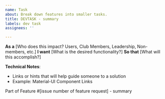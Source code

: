 ```yaml
---
name: Task
about: Break down features into smaller tasks.
title: DEVTASK - summary
labels: dev task
assignees: ''

---
```


**As a** [Who does this impact? Users, Club Members, Leadership, Non-members, etc.]
**I want** [What is the desired functionality?]
**So that** [What will this accomplish?]

**Technical Notes**:
- Links or hints that will help guide someone to a solution
- Example: Material-UI Component Links

Part of Feature #[issue number of feature request] - summary
